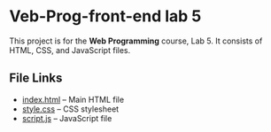 # Veb-Prog-front-end lab 5

This project is for the **Web Programming** course, Lab 5. It consists of HTML, CSS, and JavaScript files.

## File Links

- [index.html](./index.html) – Main HTML file  
- [style.css](./style.css) – CSS stylesheet  
- [script.js](./script.js) – JavaScript file

